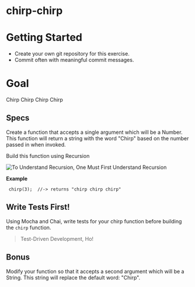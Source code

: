 # chirp-chirp

# Getting Started
- Create your own git repository for this exercise.
- Commit often with meaningful commit messages.

# Goal
Chirp Chirp Chirp Chirp

## Specs
Create a function that accepts a single argument which will be a Number.
This function will return a string with the word "Chirp" based on the number passed in when invoked.

Build this function using Recursion

![To Understand Recursion, One Must First Understand Recursion](http://farm3.staticflickr.com/2446/3620061163_ba9f8d5031_z.jpg)

**Example**

     chirp(3);  //-> returns "chirp chirp chirp"

## Write Tests First!
Using Mocha and Chai, write tests for your chirp function before building the `chirp` function.

> Test-Driven Development, Ho!

## Bonus
Modify your function so that it accepts a second argument which will be a String. This string will replace the default word: "Chirp".